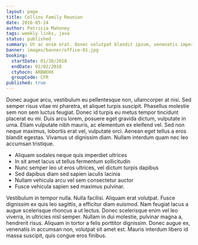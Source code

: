 ```yaml
---
layout: page
title: Collins Family Reunion
date: 2016-05-24
author: Patricia Mahoney
tags: weekly links, java
status: published
summary: Ut ac enim erat. Donec volutpat blandit ipsum, venenatis imperdiet.
banner: images/banner/office-01.jpg
booking:
  startDate: 01/30/2018
  endDate: 02/02/2018
  ctyhocn: ARBWEHX
  groupCode: CFR
published: true
---
```

Donec augue arcu, vestibulum eu pellentesque non, ullamcorper at nisi. Sed semper risus vitae mi pharetra, et aliquet turpis suscipit. Phasellus molestie sem non sem luctus feugiat. Donec id turpis eu metus tempor tincidunt placerat eu mi. Duis arcu lorem, posuere eget gravida dictum, vulputate in urna. Etiam vulputate nibh mauris, ac elementum ex eleifend vel. Sed non neque maximus, lobortis erat vel, vulputate orci. Aenean eget tellus a eros blandit egestas. Vivamus ut dignissim diam. Nullam interdum quam nec leo accumsan tristique.

* Aliquam sodales neque quis imperdiet ultrices
* In sit amet lacus ut tellus fermentum sollicitudin
* Nunc semper leo ut eros ultrices, vel dictum turpis dapibus
* Sed dapibus diam sed sapien iaculis lacinia
* Nullam vehicula arcu vel sem consectetur auctor
* Fusce vehicula sapien sed maximus pulvinar.

Vestibulum in tempor nulla. Nulla facilisi. Aliquam erat volutpat. Fusce dignissim ex quis leo sagittis, a efficitur diam euismod. Nam feugiat lacus a augue scelerisque rhoncus a ut lectus. Donec scelerisque enim vel leo viverra, in ultricies nisl semper. Nullam in dui molestie, pulvinar magna a, hendrerit risus. Aliquam in tortor a felis porttitor dignissim. Donec augue ex, venenatis in accumsan non, volutpat sit amet est. Mauris interdum libero id massa suscipit, quis congue eros finibus.
